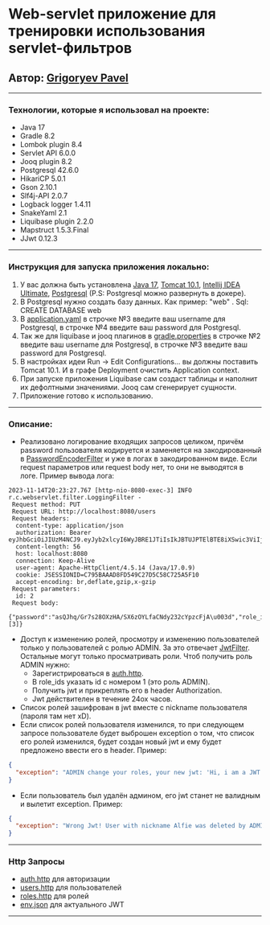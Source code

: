 # Web-servlet приложение для тренировки использования servlet-фильтров

## Автор: [Grigoryev Pavel](https://pavelgrigoryev.github.io/GrigoryevPavel/)

***

### Технологии, которые я использовал на проекте:

* Java 17
* Gradle 8.2
* Lombok plugin 8.4
* Servlet API 6.0.0
* Jooq plugin 8.2
* Postgresql 42.6.0
* HikariCP 5.0.1
* Gson 2.10.1
* Slf4j-API 2.0.7
* Logback logger 1.4.11
* SnakeYaml 2.1
* Liquibase plugin 2.2.0
* Mapstruct 1.5.3.Final
* JJwt 0.12.3

***

### Инструкция для запуска приложения локально:

1. У вас должна быть
   установлена [Java 17](https://www.oracle.com/java/technologies/javase/jdk17-archive-downloads.html),
   [Tomcat 10.1](https://tomcat.apache.org/download-10.cgi), [Intellij IDEA Ultimate](https://www.jetbrains.com/idea/download/),
   [Postgresql](https://www.postgresql.org/download/) (P.S: Postgresql можно развернуть в докере).
2. В Postgresql нужно создать базу данных. Как пример: "web" . Sql: CREATE DATABASE web
3. В [application.yaml](src/main/resources/application.yaml) в строчке №3 введите ваш username для Postgresql, в строчке
   №4 введите ваш password для Postgresql.
4. Так же для liquibase и jooq плагинов в [gradle.properties](gradle.properties) в строчке №2 введите ваш username для
   Postgresql, в строчке №3 введите ваш password для Postgresql.
5. В настройках идеи Run -> Edit Configurations... вы должны поставить Tomcat 10.1. И в графе Deployment
   очистить Application context.
6. При запуске приложения Liquibase сам создаст таблицы и наполнит их дефолтными значениями. Jooq сам сгенерирует
   сущности.
7. Приложение готово к использованию.

***

### Описание:

* Реализовано логирование входящих запросов целиком, причём password пользователя кодируется и заменяется на
  закодированный в [PasswordEncoderFilter](src/main/java/ru/clevertec/webservlet/filter/PasswordEncoderFilter.java)
  и уже в логах в закодированном виде. Если request параметров или request body нет, то они не выводятся в логе.
  Пример вывода лога:

````text
2023-11-14T20:23:27.767 [http-nio-8080-exec-3] INFO  r.c.webservlet.filter.LoggingFilter - 
 Request method: PUT
 Request URL: http://localhost:8080/users
 Request headers: 
  content-type: application/json
  authorization: Bearer eyJhbGciOiJIUzM4NCJ9.eyJyb2xlcyI6WyJBRE1JTiIsIkJBTUJPTElBTE8iXSwic3ViIjoiQWxmaWUiLCJpYXQiOjE2OTk5ODI1ODcsImV4cCI6MTcwMDA2ODk4N30.WHRohu2DYfr1DrmFa7AY53emJpnoDPn3PS3GVjApmFYeTHtL5X7NdQLjrK6Sm8dS
  content-length: 56
  host: localhost:8080
  connection: Keep-Alive
  user-agent: Apache-HttpClient/4.5.14 (Java/17.0.9)
  cookie: JSESSIONID=C795BAAAD8FD549C27D5C58C725A5F10
  accept-encoding: br,deflate,gzip,x-gzip
 Request parameters:
  id: 2
 Request body:
  {"password":"asQJhq/Gr7s28OXzHA/SX6zOYLfaCNdy232cYpzcFjA\u003d","role_ids":[3]}
````

* Доступ к изменению ролей, просмотру и изменению пользователей только у пользователей с ролью ADMIN. За это отвечает
  [JwtFilter](src/main/java/ru/clevertec/webservlet/filter/JwtFilter.java). Остальные могут только просматривать роли.
  Чтоб получить роль ADMIN нужно:
    * Зарегистрироваться в [auth.http](src/main/resources/http/auth.http).
    * В role_ids указать id с номером 1 (это роль ADMIN).
    * Получить jwt и прикреплять его в header Authorization.
    * Jwt действителен в течение 24ох часов.
* Список ролей зашифрован в jwt вместе с nickname пользователя (пароля там нет xD).
* Если список ролей пользователя изменился, то при следующем запросе пользователе будет выброшен exception о том, что
  список его ролей изменился, будет создан новый jwt и ему будет предложено ввести его в header. Пример:

````json
{
  "exception": "ADMIN change your roles, your new jwt: 'Hi, i am a JWT example'  put it in header 'Authorization'"
}
````

* Если пользователь был удалён админом, его jwt станет не валидным и вылетит exception. Пример:

````json
{
  "exception": "Wrong Jwt! User with nickname Alfie was deleted by ADMIN"
}
````

***

### Http Запросы

* [auth.http](src/main/resources/http/auth.http) для авторизации
* [users.http](src/main/resources/http/users.http) для пользователей
* [roles.http](src/main/resources/http/roles.http) для ролей
* [env.json](src/main/resources/http/http-client.env.json) для актуального JWT

***
